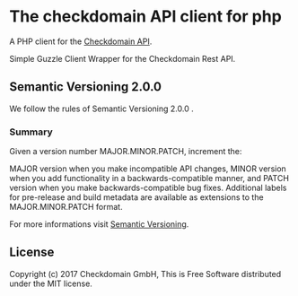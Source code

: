 # The checkdomain API client for php

A PHP client for the [Checkdomain API](https://developer.checkdomain.de/).

Simple Guzzle Client Wrapper for the Checkdomain Rest API.

## Semantic Versioning 2.0.0

We follow the rules of Semantic Versioning 2.0.0 .

### Summary
Given a version number MAJOR.MINOR.PATCH, increment the:

MAJOR version when you make incompatible API changes,
MINOR version when you add functionality in a backwards-compatible manner, and
PATCH version when you make backwards-compatible bug fixes.
Additional labels for pre-release and build metadata are available as extensions to the MAJOR.MINOR.PATCH format.

For more informations visit [Semantic Versioning](https://semver.org/).

## License

Copyright (c) 2017 Checkdomain GmbH, This is Free Software distributed under the MIT license.
